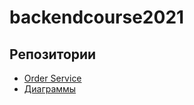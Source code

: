 # backendcourse2021

## Репозитории

* [Order Service](https://github.com/KernelMrex/backendcourse2021-orderservice)
* [Диаграммы](https://github.com/KernelMrex/backendcourse2021/tree/master/pictures)